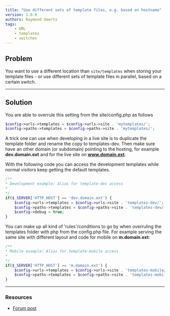 ```yaml
---
title: "Use different sets of template files, e.g. based on hostname"
version: 1.0.0
authors: Raymond Geerts
tags:
    - URL
    - templates
    - switches
---
```


## Problem

You want to use a different location than `site/templates` when storing your template files - or use different sets of template files in parallel, based on a certain switch.

---

## Solution

You are able to overrule this setting from the site/config.php as follows

```php
$config->urls->templates = $config->urls->site . 'mytemplates/';
$config->paths->templates = $config->paths->site . 'mytemplates/';
```

A trick one can use when developing in a live site is to duplicate the template folder and rename the copy to templates-dev. Then make sure have an other domain (or subdomain) pointing to the hosting, for example **dev.domain.ext** and for the live site on **www.domain.ext**.

With the following code you can access the development templates while normal visitors keep getting the default templates.

```php
/**
* Development example: Alias for template-dev access
*
*/
if($_SERVER['HTTP_HOST'] == 'dev.domain.ext') {
    $config->urls->templates = $config->urls->site . 'templates-dev/';
    $config->paths->templates = $config->paths->site . 'templates-dev/';
    $config->debug = true;
}
```

You can make up all kind of 'rules'/conditions to go by when overruling the templates folder with php from the config.php file.
For example serving the same site with different layout and code for mobile on **m.domain.ext**:

```php
/**
* Mobile example: Alias for template-mobile access
*
*/
if($_SERVER['HTTP_HOST'] == 'm.domain.ext') {
    $config->urls->templates = $config->urls->site . 'templates-mobile/';
    $config->paths->templates = $config->paths->site . 'templates-mobile/';
}
```

---

### Resources

-   [Forum post](https://processwire.com/talk/topic/8789-should-all-template-files-put-under-sitetemplates-folder/#entry84861)
